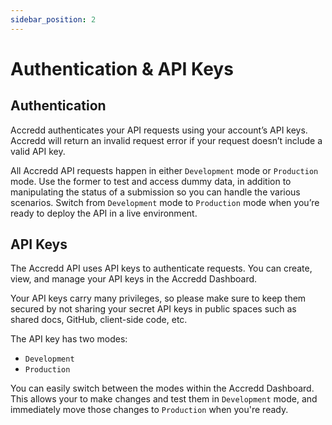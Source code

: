 ```yaml
---
sidebar_position: 2
---
```


# Authentication & API Keys

## Authentication

Accredd authenticates your API requests using your account’s API keys. Accredd will return an invalid request error if your request doesn’t include a valid API key.

All Accredd API requests happen in either `Development` mode or `Production` mode. Use the former to test and access dummy data, in addition to manipulating the status of a submission so you can handle the various scenarios. Switch from `Development` mode to `Production` mode when you’re ready to deploy the API in a live environment.

## API Keys

The Accredd API uses API keys to authenticate requests. You can create, view, and manage your API keys in the Accredd Dashboard.

Your API keys carry many privileges, so please make sure to keep them secured by not sharing your secret API keys in public spaces such as shared docs, GitHub, client-side code, etc.

The API key has two modes: 
- `Development` 
- `Production`

You can easily switch between the modes within the Accredd Dashboard. This allows your to make changes and test them in `Development` mode, and immediately move those changes to `Production` when you're ready.